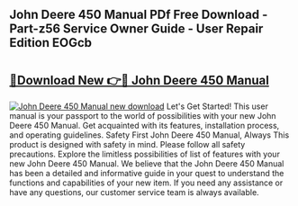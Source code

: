 ## John Deere 450 Manual PDf Free Download - Part-z56 Service Owner Guide - User Repair Edition EOGcb

# <h2><a href="http://bc91785.oget.top/?id=John+Deere+450+Manual">🔗Download New 👉🔴 John Deere 450 Manual</a></h2>

[![John Deere 450 Manual new download](https://i.imgur.com/5g1atiW.png)](http://bc91785.oget.top/?id=John+Deere+450+Manual)
Let's Get Started! This user manual is your passport to the world of possibilities with your new John Deere 450 Manual. Get acquainted with its features, installation process, and operating guidelines. Safety First John Deere 450 Manual, Always This product is designed with safety in mind. Please follow all safety precautions. Explore the limitless possibilities of list of features with your new John Deere 450 Manual. We believe that the John Deere 450 Manual has been a detailed and informative guide in your quest to understand the functions and capabilities of your new item. If you need any assistance or have any questions, our customer service team is always available.
